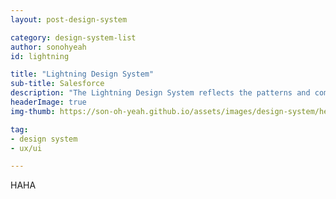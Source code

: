 ```yaml
---
layout: post-design-system

category: design-system-list
author: sonohyeah
id: lightning

title: "Lightning Design System"
sub-title: Salesforce
description: "The Lightning Design System reflects the patterns and components that underpin the Salesforce product. These patterns and components provide a unified language and consistent look and feel when designing apps and products within the Salesforce ecosystem."
headerImage: true
img-thumb: https://son-oh-yeah.github.io/assets/images/design-system/hero.bkg.png

tag:
- design system
- ux/ui

---
```


HAHA